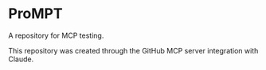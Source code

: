 # ProMPT

A repository for MCP testing.

This repository was created through the GitHub MCP server integration with Claude.
